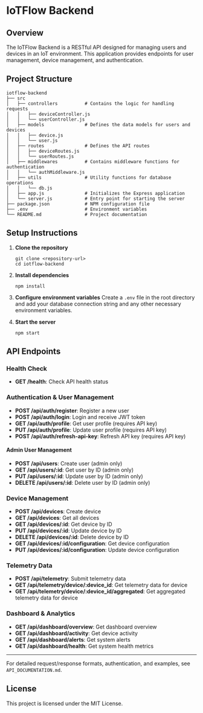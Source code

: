 # IoTFlow Backend

## Overview
The IoTFlow Backend is a RESTful API designed for managing users and devices in an IoT environment. This application provides endpoints for user management, device management, and authentication.

## Project Structure
```
iotflow-backend
├── src
│   ├── controllers          # Contains the logic for handling requests
│   │   ├── deviceController.js
│   │   └── userController.js
│   ├── models               # Defines the data models for users and devices
│   │   ├── device.js
│   │   └── user.js
│   ├── routes               # Defines the API routes
│   │   ├── deviceRoutes.js
│   │   └── userRoutes.js
│   ├── middlewares          # Contains middleware functions for authentication
│   │   └── authMiddleware.js
│   ├── utils                # Utility functions for database operations
│   │   └── db.js
│   ├── app.js               # Initializes the Express application
│   └── server.js            # Entry point for starting the server
├── package.json             # NPM configuration file
├── .env                     # Environment variables
└── README.md                # Project documentation
```

## Setup Instructions
1. **Clone the repository**
   ```
   git clone <repository-url>
   cd iotflow-backend
   ```

2. **Install dependencies**
   ```
   npm install
   ```

3. **Configure environment variables**
   Create a `.env` file in the root directory and add your database connection string and any other necessary environment variables.

4. **Start the server**
   ```
   npm start
   ```

## API Endpoints

### Health Check
- **GET /health**: Check API health status

### Authentication & User Management
- **POST /api/auth/register**: Register a new user
- **POST /api/auth/login**: Login and receive JWT token
- **GET /api/auth/profile**: Get user profile (requires API key)
- **PUT /api/auth/profile**: Update user profile (requires API key)
- **POST /api/auth/refresh-api-key**: Refresh API key (requires API key)

#### Admin User Management
- **POST /api/users**: Create user (admin only)
- **GET /api/users/:id**: Get user by ID (admin only)
- **PUT /api/users/:id**: Update user by ID (admin only)
- **DELETE /api/users/:id**: Delete user by ID (admin only)

### Device Management
- **POST /api/devices**: Create device
- **GET /api/devices**: Get all devices
- **GET /api/devices/:id**: Get device by ID
- **PUT /api/devices/:id**: Update device by ID
- **DELETE /api/devices/:id**: Delete device by ID
- **GET /api/devices/:id/configuration**: Get device configuration
- **PUT /api/devices/:id/configuration**: Update device configuration

### Telemetry Data
- **POST /api/telemetry**: Submit telemetry data
- **GET /api/telemetry/device/:device_id**: Get telemetry data for device
- **GET /api/telemetry/device/:device_id/aggregated**: Get aggregated telemetry data for device

### Dashboard & Analytics
- **GET /api/dashboard/overview**: Get dashboard overview
- **GET /api/dashboard/activity**: Get device activity
- **GET /api/dashboard/alerts**: Get system alerts
- **GET /api/dashboard/health**: Get system health metrics

---
For detailed request/response formats, authentication, and examples, see `API_DOCUMENTATION.md`.

## License
This project is licensed under the MIT License.